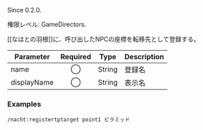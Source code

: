 Since 0.2.0.

権限レベル: GameDirectors.

[[なはとの羽根]]に、呼び出したNPCの座標を転移先として登録する。

| Parameter   | Required | Type   | Description |
| ----------- | :------: | ------ | ----------- |
| name        |    ◯     | String | 登録名      |
| displayName |    ◯     | String | 表示名      |

### Examples

```
/nacht:registertptarget point1 ピラミッド
```
